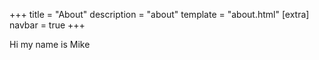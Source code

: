 +++
title = "About"
description = "about"
template = "about.html"
[extra]
navbar = true
+++

Hi my name is Mike
